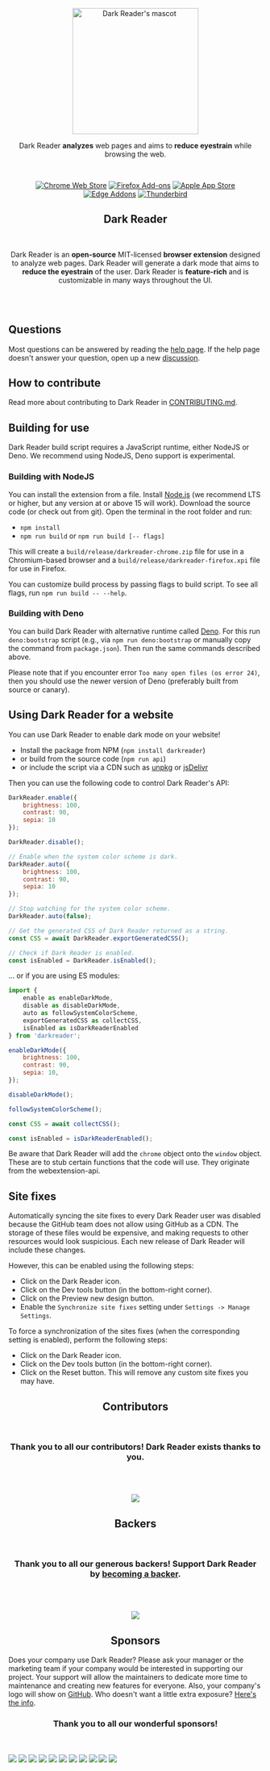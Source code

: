 <p align="center"><a href="https://darkreader.org" target="_blank" rel="noreferrer noopener"><img width="250" alt="Dark Reader's mascot" src="https://raw.githubusercontent.com/darkreader/darkreader.github.io/master/images/darkreader-mascot.svg"></a></p>
<p align="center">Dark Reader <strong>analyzes</strong> web pages and aims to <strong>reduce eyestrain</strong> while browsing the web.</p>
<br/>
<p align="center"><a rel="noreferrer noopener" href="https://chrome.google.com/webstore/detail/dark-reader/eimadpbcbfnmbkopoojfekhnkhdbieeh/"><img alt="Chrome Web Store" src="https://img.shields.io/badge/Chrome-141e24.svg?&style=for-the-badge&logo=google-chrome&logoColor=white"></a>  <a rel="noreferrer noopener" href="https://addons.mozilla.org/firefox/addon/darkreader/"><img alt="Firefox Add-ons" src="https://img.shields.io/badge/Firefox-141e24.svg?&style=for-the-badge&logo=firefox-browser&logoColor=white"></a>  <a rel="noreferrer noopener" href="https://darkreader.org/safari/"><img alt="Apple App Store" src="https://img.shields.io/badge/Safari-141e24.svg?&style=for-the-badge&logo=safari&logoColor=white"></a>  <a rel="noreferrer noopener" href="https://microsoftedge.microsoft.com/addons/detail/dark-reader/ifoakfbpdcdoeenechcleahebpibofpc/"><img alt="Edge Addons" src="https://img.shields.io/badge/Edge-141e24.svg?&style=for-the-badge&logo=microsoft-edge&logoColor=white"></a>  <a el="noreferrer noopener" href="https://addons.thunderbird.net/thunderbird/addon/darkreader"><img alt="Thunderbird" src="https://img.shields.io/badge/Thunderbird-141e24.svg?&style=for-the-badge&logo=thunderbird&logoColor=white"></a>

<h2 align="center">Dark Reader</h2>
<br/>
<p align="center">Dark Reader is an <strong>open-source</strong> MIT-licensed <strong>browser extension</strong> designed to analyze web pages. Dark Reader will generate a dark mode that aims to <strong>reduce the eyestrain</strong> of the user. Dark Reader is <strong>feature-rich</strong> and is customizable in many ways throughout the UI.</p>
<br/>
<br/>

## Questions

Most questions can be answered by reading the [help page](https://darkreader.org/help/).
If the help page doesn't answer your question, open up a new [discussion](https://github.com/darkreader/darkreader/discussions).

## How to contribute

Read more about contributing to Dark Reader in [CONTRIBUTING.md](https://github.com/darkreader/darkreader/blob/main/CONTRIBUTING.md).

## Building for use

Dark Reader build script requires a JavaScript runtime, either NodeJS or Deno. We recommend using NodeJS, Deno support is experimental.

### Building with NodeJS

You can install the extension from a file.
Install [Node.js](https://nodejs.org/) (we recommend LTS or higher, but any version at or above 15 will work). Download the source code (or check out from git).
Open the terminal in the root folder and run:

- `npm install`
- `npm run build` or `npm run build [-- flags]`

This will create a `build/release/darkreader-chrome.zip` file for use in a Chromium-based browser and a `build/release/darkreader-firefox.xpi` file for use in Firefox.

You can customize build process by passing flags to build script. To see all flags, run `npm run build -- --help`.

### Building with Deno

You can build Dark Reader with alternative runtime called [Deno](https://deno.land/). For this run `deno:bootstrap` script (e.g., via `npm run deno:bootstrap` or manually copy the command from `package.json`). Then run the same commands described above.

Please note that if you encounter error `Too many open files (os error 24)`, then you should use the newer version of Deno (preferably built from source or canary).

## Using Dark Reader for a website

You can use Dark Reader to enable dark mode on your website!

- Install the package from NPM (`npm install darkreader`)
- or build from the source code (`npm run api`)
- or include the script via a CDN such as [unpkg](https://unpkg.com/darkreader/) or [jsDelivr](https://www.jsdelivr.com/package/npm/darkreader)

Then you can use the following code to control Dark Reader's API:
```javascript
DarkReader.enable({
    brightness: 100,
    contrast: 90,
    sepia: 10
});

DarkReader.disable();

// Enable when the system color scheme is dark.
DarkReader.auto({
    brightness: 100,
    contrast: 90,
    sepia: 10
});

// Stop watching for the system color scheme.
DarkReader.auto(false);

// Get the generated CSS of Dark Reader returned as a string.
const CSS = await DarkReader.exportGeneratedCSS();

// Check if Dark Reader is enabled.
const isEnabled = DarkReader.isEnabled();
```

... or if you are using ES modules:

```javascript
import {
    enable as enableDarkMode,
    disable as disableDarkMode,
    auto as followSystemColorScheme,
    exportGeneratedCSS as collectCSS,
    isEnabled as isDarkReaderEnabled
} from 'darkreader';

enableDarkMode({
    brightness: 100,
    contrast: 90,
    sepia: 10,
});

disableDarkMode();

followSystemColorScheme();

const CSS = await collectCSS();

const isEnabled = isDarkReaderEnabled();
```

Be aware that Dark Reader will add the `chrome` object onto the `window` object. These are to stub certain functions that the code will use. They originate from the webextension-api.

## Site fixes

Automatically syncing the site fixes to every Dark Reader user was disabled because the GitHub team does not allow using GitHub as a CDN. The storage of these files would be expensive, and making requests to other resources would look suspicious. Each new release of Dark Reader will include these changes.

However, this can be enabled using the following steps:

- Click on the Dark Reader icon.
- Click on the Dev tools button (in the bottom-right corner).
- Click on the Preview new design button.
- Enable the `Synchronize site fixes` setting under `Settings -> Manage Settings`.

To force a synchronization of the sites fixes (when the corresponding setting is enabled), perform the following steps:

- Click on the Dark Reader icon.
- Click on the Dev tools button (in the bottom-right corner).
- Click on the Reset button. This will remove any custom site fixes you may have.

<h2 align="center">Contributors</h2>
<br/>
<h3 align="center"><strong>Thank you to all our contributors! Dark Reader exists thanks to you.</strong></h3>
<br/>
<br/>
<p align="center"><a rel="noreferrer noopener" href="https://github.com/darkreader/darkreader/graphs/contributors/"><img src="https://opencollective.com/darkreader/contributors.svg?width=890&button=false"/></a></p>

<h2 align="center">Backers</h2>
<br/>
<h3 align="center"><strong>Thank you to all our generous backers! </strong>Support Dark Reader by <a rel="noreferrer noopener" href="https://opencollective.com/darkreader" target="_blank">becoming a backer</a>.</h3>
<br/>
<br/>
<p align="center"><a rel="noreferrer noopener" href="https://opencollective.com/darkreader#backers" target="_blank"><img src="https://opencollective.com/darkreader/backers.svg?width=890&limit=1000"></a></p>

<h2 align="center">Sponsors</h2>
<p>Does your company use Dark Reader? Please ask your manager or the marketing team if your company would be interested in supporting our project. Your support will allow the maintainers to dedicate more time to maintenance and creating new features for everyone. Also, your company's logo will show on <a rel="noreferrer noopener" href="https://github.com/darkreader/darkreader#sponsors" target="_blank">GitHub</a>. Who doesn't want a little extra exposure? <a rel="noreferrer noopener" href="https://opencollective.com/darkreader" target="_blank">Here's the info</a>.</p>

<h3 align="center"><strong>Thank you to all our wonderful sponsors!</strong></h3>
<br/>
<br/>
<a href="https://opencollective.com/darkreader/sponsor/0/website" target="_blank" rel="noreferrer noopener"><img src="https://opencollective.com/darkreader/sponsor/0/avatar.svg"></a>
<a href="https://opencollective.com/darkreader/sponsor/1/website" target="_blank" rel="noreferrer noopener"><img src="https://opencollective.com/darkreader/sponsor/1/avatar.svg"></a>
<a href="https://opencollective.com/darkreader/sponsor/2/website" target="_blank" rel="noreferrer noopener"><img src="https://opencollective.com/darkreader/sponsor/2/avatar.svg"></a>
<a href="https://opencollective.com/darkreader/sponsor/3/website" target="_blank" rel="noreferrer noopener"><img src="https://opencollective.com/darkreader/sponsor/3/avatar.svg"></a>
<a href="https://opencollective.com/darkreader/sponsor/4/website" target="_blank" rel="noreferrer noopener"><img src="https://opencollective.com/darkreader/sponsor/4/avatar.svg"></a>
<a href="https://opencollective.com/darkreader/sponsor/5/website" target="_blank" rel="noreferrer noopener"><img src="https://opencollective.com/darkreader/sponsor/5/avatar.svg"></a>
<a href="https://opencollective.com/darkreader/sponsor/6/website" target="_blank" rel="noreferrer noopener"><img src="https://opencollective.com/darkreader/sponsor/6/avatar.svg"></a>
<a href="https://opencollective.com/darkreader/sponsor/7/website" target="_blank" rel="noreferrer noopener"><img src="https://opencollective.com/darkreader/sponsor/7/avatar.svg"></a>
<a href="https://opencollective.com/darkreader/sponsor/8/website" target="_blank" rel="noreferrer noopener"><img src="https://opencollective.com/darkreader/sponsor/8/avatar.svg"></a>
<a href="https://opencollective.com/darkreader/sponsor/9/website" target="_blank" rel="noreferrer noopener"><img src="https://opencollective.com/darkreader/sponsor/9/avatar.svg"></a>
<a href="https://opencollective.com/darkreader/sponsor/10/website" target="_blank" rel="noreferrer noopener"><img src="https://opencollective.com/darkreader/sponsor/10/avatar.svg"></a>
